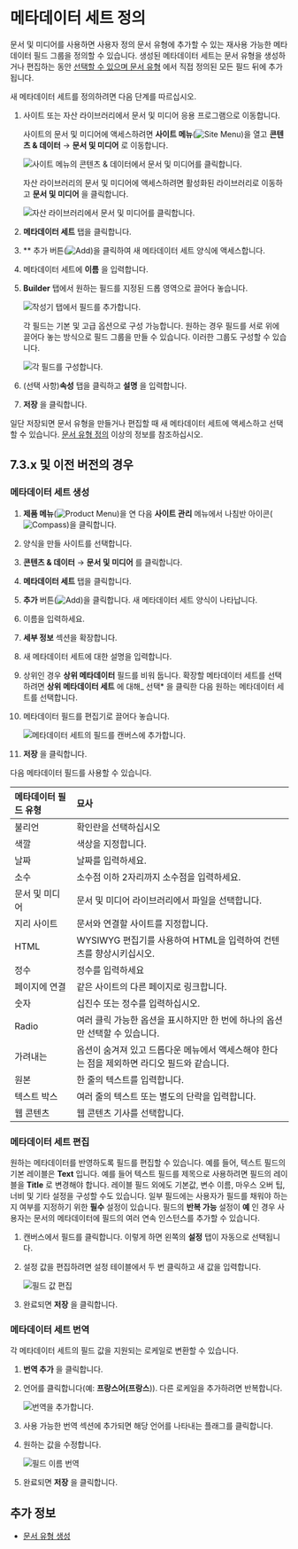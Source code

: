 # 메타데이터 세트 정의

문서 및 미디어를 사용하면 사용자 정의 문서 유형에 추가할 수 있는 재사용 가능한 메타데이터 필드 그룹을 정의할 수 있습니다. 생성된 메타데이터 세트는 문서 유형을 생성하거나 편집하는 동안 [선택할 수 있으며 문서 유형](./defining-document-types.md) 에서 직접 정의된 모든 필드 뒤에 추가됩니다.

새 메타데이터 세트를 정의하려면 다음 단계를 따르십시오.

1. 사이트 또는 자산 라이브러리에서 문서 및 미디어 응용 프로그램으로 이동합니다.

   사이트의 문서 및 미디어에 액세스하려면 **사이트 메뉴**(![Site Menu](../../../../images/icon-product-menu.png))을 열고 **콘텐츠 & 데이터** &rarr; **문서 및 미디어** 로 이동합니다.

   ![사이트 메뉴의 콘텐츠 & 데이터에서 문서 및 미디어를 클릭합니다.](./defining-metadata-sets/images/01.png)

   자산 라이브러리의 문서 및 미디어에 액세스하려면 활성화된 라이브러리로 이동하고 **문서 및 미디어** 을 클릭합니다.

   ![자산 라이브러리에서 문서 및 미디어를 클릭합니다.](./defining-metadata-sets/images/02.png)

1. **메타데이터 세트** 탭을 클릭합니다.

1. ** 추가 버튼(![Add](../../../../images/icon-add.png))을 클릭하여 새 메타데이터 세트 양식에 액세스합니다.

1. 메타데이터 세트에 **이름** 을 입력합니다.

1. **Builder** 탭에서 원하는 필드를 지정된 드롭 영역으로 끌어다 놓습니다.

   ![작성기 탭에서 필드를 추가합니다.](./defining-metadata-sets/images/03.png)

   각 필드는 기본 및 고급 옵션으로 구성 가능합니다. 원하는 경우 필드를 서로 위에 끌어다 놓는 방식으로 필드 그룹을 만들 수 있습니다. 이러한 그룹도 구성할 수 있습니다.

   ![각 필드를 구성합니다.](./defining-metadata-sets/images/04.png)

1. (선택 사항)**속성** 탭을 클릭하고 **설명** 을 입력합니다.

1. **저장** 을 클릭합니다.

일단 저장되면 문서 유형을 만들거나 편집할 때 새 메타데이터 세트에 액세스하고 선택할 수 있습니다. [문서 유형 정의](./defining-document-types.md) 이상의 정보를 참조하십시오.

## 7.3.x 및 이전 버전의 경우

### 메타데이터 세트 생성

1. **제품 메뉴**(![Product Menu](../../../../images/icon-product-menu.png))을 연 다음 **사이트 관리** 메뉴에서 나침반 아이콘(![Compass](../../../../images/icon-compass.png))을 클릭합니다.
1. 양식을 만들 사이트를 선택합니다.
1. **콘텐츠 & 데이터** &rarr; **문서 및 미디어** 를 클릭합니다.
1. **메타데이터 세트** 탭을 클릭합니다.
1. **추가** 버튼(![Add](../../../../images/icon-add.png))을 클릭합니다. 새 메타데이터 세트 양식이 나타납니다.
1. 이름을 입력하세요.
1. **세부 정보** 섹션을 확장합니다.
1. 새 메타데이터 세트에 대한 설명을 입력합니다.
1. 상위인 경우 **상위 메타데이터** 필드를 비워 둡니다. 확장할 메타데이터 세트를 선택하려면 **상위 메타데이터 세트** 에 대해_ 선택* 을 클릭한 다음 원하는 메타데이터 세트를 선택합니다.
1. 메타데이터 필드를 편집기로 끌어다 놓습니다.

    ![메타데이터 세트의 필드를 캔버스에 추가합니다.](./defining-metadata-sets/images/05.png)

1. **저장** 을 클릭합니다.

다음 메타데이터 필드를 사용할 수 있습니다.

| 메타데이터 필드 유형 | 묘사                                                   |
|:----------- |:---------------------------------------------------- |
| 불리언         | 확인란을 선택하십시오                                          |
| 색깔          | 색상을 지정합니다.                                           |
| 날짜          | 날짜를 입력하세요.                                           |
| 소수          | 소수점 이하 2자리까지 소수점을 입력하세요.                             |
| 문서 및 미디어    | 문서 및 미디어 라이브러리에서 파일을 선택합니다.                          |
| 지리 사이트       | 문서와 연결할 사이트를 지정합니다.                                   |
| HTML        | WYSIWYG 편집기를 사용하여 HTML을 입력하여 컨텐츠를 향상시키십시오.           |
| 정수          | 정수를 입력하세요                                            |
| 페이지에 연결     | 같은 사이트의 다른 페이지로 링크합니다.                               |
| 숫자          | 십진수 또는 정수를 입력하십시오.                                   |
| Radio       | 여러 클릭 가능한 옵션을 표시하지만 한 번에 하나의 옵션만 선택할 수 있습니다.         |
| 가려내는        | 옵션이 숨겨져 있고 드롭다운 메뉴에서 액세스해야 한다는 점을 제외하면 라디오 필드와 같습니다. |
| 원본          | 한 줄의 텍스트를 입력합니다.                                     |
| 텍스트 박스      | 여러 줄의 텍스트 또는 별도의 단락을 입력합니다.                          |
| 웹 콘텐츠       | 웹 콘텐츠 기사를 선택합니다.                                     |

### 메타데이터 세트 편집

원하는 메타데이터를 반영하도록 필드를 편집할 수 있습니다. 예를 들어, 텍스트 필드의 기본 레이블은 **Text** 입니다. 예를 들어 텍스트 필드를 제목으로 사용하려면 필드의 레이블을 **Title** 로 변경해야 합니다. 레이블 필드 외에도 기본값, 변수 이름, 마우스 오버 팁, 너비 및 기타 설정을 구성할 수도 있습니다. 일부 필드에는 사용자가 필드를 채워야 하는지 여부를 지정하기 위한 **필수** 설정이 있습니다. 필드의 **반복 가능** 설정이 **예** 인 경우 사용자는 문서의 메타데이터에 필드의 여러 연속 인스턴스를 추가할 수 있습니다.

1. 캔버스에서 필드를 클릭합니다. 이렇게 하면 왼쪽의 **설정** 탭이 자동으로 선택됩니다.
1. 설정 값을 편집하려면 설정 테이블에서 두 번 클릭하고 새 값을 입력합니다.

    ![필드 값 편집](./defining-metadata-sets/images/06.png)

1. 완료되면 **저장** 을 클릭합니다.

### 메타데이터 세트 번역

각 메타데이터 세트의 필드 값을 지원되는 로케일로 변환할 수 있습니다.

1. **번역 추가** 을 클릭합니다.
1. 언어를 클릭합니다(예: **프랑스어(프랑스**)). 다른 로케일을 추가하려면 반복합니다.

    ![번역을 추가합니다.](./defining-metadata-sets/images/07.png)

1. 사용 가능한 번역 섹션에 추가되면 해당 언어를 나타내는 플래그를 클릭합니다.
1. 원하는 값을 수정합니다.

   ![필드 이름 번역](./defining-metadata-sets/images/08.png)

1. 완료되면 **저장** 을 클릭합니다.

## 추가 정보

* [문서 유형 생성](./defining-document-types.md)
